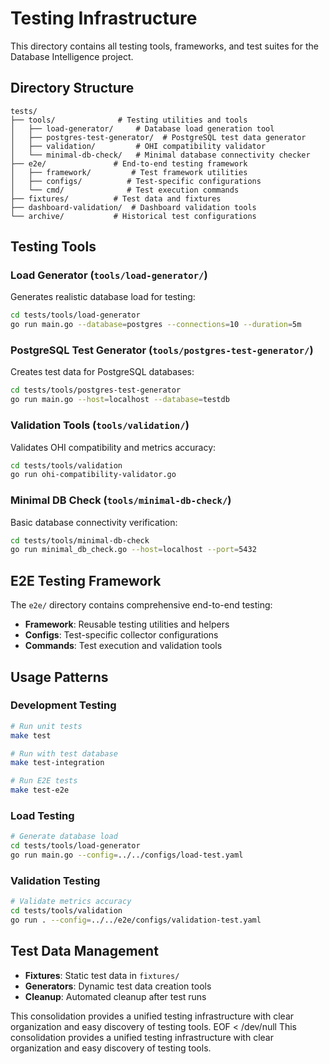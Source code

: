 # Testing Infrastructure

This directory contains all testing tools, frameworks, and test suites for the Database Intelligence project.

## Directory Structure

```
tests/
├── tools/              # Testing utilities and tools
│   ├── load-generator/     # Database load generation tool
│   ├── postgres-test-generator/  # PostgreSQL test data generator
│   ├── validation/         # OHI compatibility validator
│   └── minimal-db-check/   # Minimal database connectivity checker
├── e2e/               # End-to-end testing framework
│   ├── framework/         # Test framework utilities
│   ├── configs/          # Test-specific configurations
│   └── cmd/              # Test execution commands
├── fixtures/          # Test data and fixtures
├── dashboard-validation/  # Dashboard validation tools
└── archive/           # Historical test configurations
```

## Testing Tools

### Load Generator (`tools/load-generator/`)
Generates realistic database load for testing:
```bash
cd tests/tools/load-generator
go run main.go --database=postgres --connections=10 --duration=5m
```

### PostgreSQL Test Generator (`tools/postgres-test-generator/`)
Creates test data for PostgreSQL databases:
```bash
cd tests/tools/postgres-test-generator  
go run main.go --host=localhost --database=testdb
```

### Validation Tools (`tools/validation/`)
Validates OHI compatibility and metrics accuracy:
```bash
cd tests/tools/validation
go run ohi-compatibility-validator.go
```

### Minimal DB Check (`tools/minimal-db-check/`)
Basic database connectivity verification:
```bash
cd tests/tools/minimal-db-check
go run minimal_db_check.go --host=localhost --port=5432
```

## E2E Testing Framework

The `e2e/` directory contains comprehensive end-to-end testing:
- **Framework**: Reusable testing utilities and helpers
- **Configs**: Test-specific collector configurations
- **Commands**: Test execution and validation tools

## Usage Patterns

### Development Testing
```bash
# Run unit tests
make test

# Run with test database
make test-integration

# Run E2E tests
make test-e2e
```

### Load Testing
```bash
# Generate database load
cd tests/tools/load-generator
go run main.go --config=../../configs/load-test.yaml
```

### Validation Testing
```bash
# Validate metrics accuracy
cd tests/tools/validation
go run . --config=../../e2e/configs/validation-test.yaml
```

## Test Data Management

- **Fixtures**: Static test data in `fixtures/`
- **Generators**: Dynamic test data creation tools
- **Cleanup**: Automated cleanup after test runs

This consolidation provides a unified testing infrastructure with clear organization and easy discovery of testing tools.
EOF < /dev/null
This consolidation provides a unified testing infrastructure with clear organization and easy discovery of testing tools.
